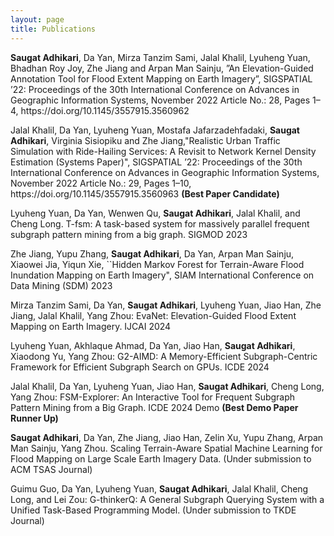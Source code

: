 ```yaml
---
layout: page
title: Publications
---
```


<div class="media">
    <div class="media-body">
       <p class="media-heading">
          <strong>Saugat Adhikari</strong>, Da Yan, Mirza Tanzim Sami, Jalal Khalil, Lyuheng Yuan, Bhadhan Roy Joy, Zhe Jiang and Arpan Man Sainju, ”An Elevation-Guided Annotation Tool for Flood Extent Mapping on Earth Imagery”, SIGSPATIAL ’22: Proceedings of the 30th International Conference on Advances in Geographic Information Systems, November 2022 Article No.: 28, Pages 1–4, https://doi.org/10.1145/3557915.3560962<br />
       </p>
    </div>
</div>

<div class="media">
    <div class="media-body">
       <p class="media-heading">
          Jalal Khalil, Da Yan, Lyuheng Yuan, Mostafa Jafarzadehfadaki, <strong>Saugat Adhikari</strong>, Virginia Sisiopiku and Zhe Jiang,"Realistic Urban Traffic Simulation with Ride-Hailing Services: A Revisit to Network Kernel Density Estimation (Systems Paper)", SIGSPATIAL ’22: Proceedings of the 30th International Conference on Advances in Geographic Information Systems, November 2022 Article No.: 29, Pages 1–10, https://doi.org/10.1145/3557915.3560963 <strong>(Best Paper Candidate)</strong><br />
       </p>
    </div>
</div>

<div class="media">
    <div class="media-body">
       <p class="media-heading">
          Lyuheng Yuan, Da Yan, Wenwen Qu, <strong>Saugat Adhikari</strong>, Jalal Khalil, and Cheng Long. T-fsm: A task-based system for massively parallel frequent subgraph pattern mining from a big graph. SIGMOD 2023 <br />
       </p>
    </div>
</div>

<div class="media">
    <div class="media-body">
       <p class="media-heading">
          Zhe Jiang, Yupu Zhang, <strong>Saugat Adhikari</strong>, Da Yan, Arpan Man Sainju, Xiaowei Jia, Yiqun Xie, ``Hidden Markov Forest for Terrain-Aware Flood Inundation Mapping on Earth Imagery", SIAM International Conference on Data Mining (SDM) 2023 <br />
       </p>
    </div>
</div>

<div class="media">
    <div class="media-body">
       <p class="media-heading">
          Mirza Tanzim Sami, Da Yan, <strong>Saugat Adhikari</strong>, Lyuheng Yuan, Jiao Han, Zhe Jiang, Jalal Khalil, Yang Zhou:
               EvaNet: Elevation-Guided Flood Extent Mapping on Earth Imagery. IJCAI 2024 <br />
       </p>
    </div>
</div>

<div class="media">
    <div class="media-body">
       <p class="media-heading">
          Lyuheng Yuan, Akhlaque Ahmad, Da Yan, Jiao Han, <strong>Saugat Adhikari</strong>, Xiaodong Yu, Yang Zhou: G2-AIMD: A
Memory-Efficient Subgraph-Centric Framework for Efficient Subgraph Search on GPUs. ICDE 2024 <br />
       </p>
    </div>
</div>

<div class="media">
    <div class="media-body">
       <p class="media-heading">
          Jalal Khalil, Da Yan, Lyuheng Yuan, Jiao Han, <strong>Saugat Adhikari</strong>, Cheng Long, Yang Zhou: FSM-Explorer: An
Interactive Tool for Frequent Subgraph Pattern Mining from a Big Graph. ICDE 2024 Demo <strong>(Best Demo Paper Runner Up)</strong><br />
       </p>
    </div>
</div>

<div class="media">
    <div class="media-body">
       <p class="media-heading">
          <strong>Saugat Adhikari</strong>, Da Yan, Zhe Jiang, Jiao Han, Zelin Xu, Yupu Zhang, Arpan Man Sainju, Yang Zhou. Scaling
Terrain-Aware Spatial Machine Learning for Flood Mapping on Large Scale Earth Imagery Data. (Under submission to ACM TSAS Journal)<br />
       </p>
    </div>
</div>

<div class="media">
    <div class="media-body">
       <p class="media-heading">
          Guimu Guo, Da Yan, Lyuheng Yuan, <strong>Saugat Adhikari</strong>, Jalal Khalil, Cheng Long, and Lei Zou: G-thinkerQ: A
General Subgraph Querying System with a Unified Task-Based Programming Model. (Under submission to TKDE Journal)<br />
       </p>
    </div>
</div>


